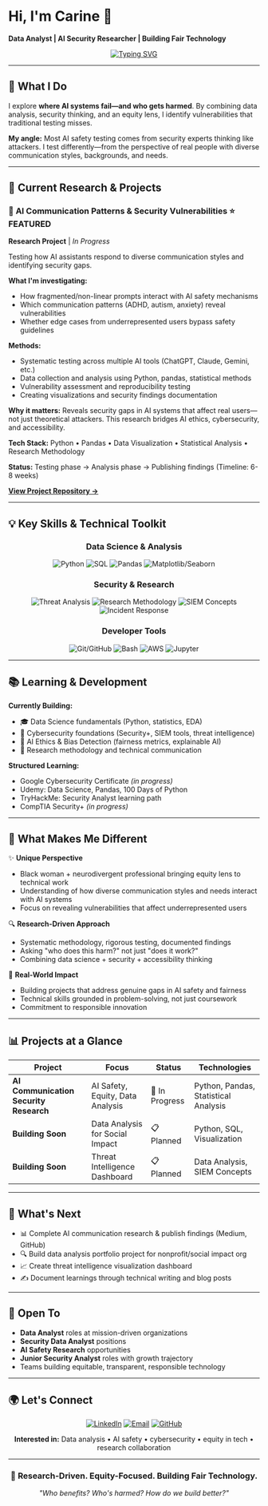 # Hi, I'm Carine 👋
**Data Analyst | AI Security Researcher | Building Fair Technology**

<div align="center">

[![Typing SVG](https://readme-typing-svg.herokuapp.com?font=Fira+Code&pause=1000&color=00D4AA&center=true&vCenter=true&width=500&lines=Data+Science+%26+AI+Security;Equity+in+Tech;Research-Driven+Problem+Solving;Bilingual+(EN%2FJP)+Technical+Communication)](https://git.io/typing-svg)

</div>

---

## 🎯 What I Do

I explore **where AI systems fail—and who gets harmed**. By combining data analysis, security thinking, and an equity lens, I identify vulnerabilities that traditional testing misses.

**My angle:** Most AI safety testing comes from security experts thinking like attackers. I test differently—from the perspective of real people with diverse communication styles, backgrounds, and needs.

---

## 🔬 Current Research & Projects

### 🚨 **AI Communication Patterns & Security Vulnerabilities** ⭐ FEATURED
**Research Project** | *In Progress*

Testing how AI assistants respond to diverse communication styles and identifying security gaps.

**What I'm investigating:**
- How fragmented/non-linear prompts interact with AI safety mechanisms
- Which communication patterns (ADHD, autism, anxiety) reveal vulnerabilities
- Whether edge cases from underrepresented users bypass safety guidelines

**Methods:**
- Systematic testing across multiple AI tools (ChatGPT, Claude, Gemini, etc.)
- Data collection and analysis using Python, pandas, statistical methods
- Vulnerability assessment and reproducibility testing
- Creating visualizations and security findings documentation

**Why it matters:**
Reveals security gaps in AI systems that affect real users—not just theoretical attackers. This research bridges AI ethics, cybersecurity, and accessibility.

**Tech Stack:** Python • Pandas • Data Visualization • Statistical Analysis • Research Methodology

**Status:** Testing phase → Analysis phase → Publishing findings (Timeline: 6-8 weeks)

[**View Project Repository →**](https://github.com/CarineJackson1/AI-Communication-Security-Research)

---

## 💡 Key Skills & Technical Toolkit

<div align="center">

### **Data Science & Analysis**
![Python](https://img.shields.io/badge/Python-Data_Analysis-3776AB?style=for-the-badge&logo=python&logoColor=white)
![SQL](https://img.shields.io/badge/SQL-Query_%26_Analysis-336791?style=for-the-badge&logo=postgresql&logoColor=white)
![Pandas](https://img.shields.io/badge/Pandas-Data_Manipulation-150458?style=for-the-badge&logo=pandas&logoColor=white)
![Matplotlib/Seaborn](https://img.shields.io/badge/Data_Visualization-Matplotlib_Seaborn-11557C?style=for-the-badge)

### **Security & Research**
![Threat Analysis](https://img.shields.io/badge/Threat_Analysis-MITRE_ATT%26CK-FF6B6B?style=for-the-badge)
![Research Methodology](https://img.shields.io/badge/Research_Methodology-Systematic_Testing-4CAF50?style=for-the-badge)
![SIEM Concepts](https://img.shields.io/badge/SIEM_Concepts-Log_Analysis-000000?style=for-the-badge)
![Incident Response](https://img.shields.io/badge/Incident_Response-Fundamentals-FF9800?style=for-the-badge)

### **Developer Tools**
![Git/GitHub](https://img.shields.io/badge/Git-Version_Control-F05032?style=for-the-badge&logo=git&logoColor=white)
![Bash](https://img.shields.io/badge/Bash-Scripting-4EAA25?style=for-the-badge&logo=gnubash&logoColor=white)
![AWS](https://img.shields.io/badge/AWS-Fundamentals-FF9900?style=for-the-badge&logo=amazonaws&logoColor=white)
![Jupyter](https://img.shields.io/badge/Jupyter-Notebooks-F37726?style=for-the-badge&logo=jupyter&logoColor=white)

</div>

---

## 📚 Learning & Development

**Currently Building:**
- 🎓 Data Science fundamentals (Python, statistics, EDA)
- 🔐 Cybersecurity foundations (Security+, SIEM tools, threat intelligence)
- 🤖 AI Ethics & Bias Detection (fairness metrics, explainable AI)
- 🎯 Research methodology and technical communication

**Structured Learning:**
- Google Cybersecurity Certificate *(in progress)*
- Udemy: Data Science, Pandas, 100 Days of Python
- TryHackMe: Security Analyst learning path
- CompTIA Security+ *(in progress)*

---

## 🌟 What Makes Me Different

✨ **Unique Perspective**
- Black woman + neurodivergent professional bringing equity lens to technical work
- Understanding of how diverse communication styles and needs interact with AI systems
- Focus on revealing vulnerabilities that affect underrepresented users

🔍 **Research-Driven Approach**
- Systematic methodology, rigorous testing, documented findings
- Asking "who does this harm?" not just "does it work?"
- Combining data science + security + accessibility thinking

💪 **Real-World Impact**
- Building projects that address genuine gaps in AI safety and fairness
- Technical skills grounded in problem-solving, not just coursework
- Commitment to responsible innovation

---

## 📊 Projects at a Glance

| Project | Focus | Status | Technologies |
|---------|-------|--------|---------------|
| **AI Communication Security Research** | AI Safety, Equity, Data Analysis | 🔄 In Progress | Python, Pandas, Statistical Analysis |
| **Building Soon** | Data Analysis for Social Impact | 📋 Planned | Python, SQL, Visualization |
| **Building Soon** | Threat Intelligence Dashboard | 📋 Planned | Data Analysis, SIEM Concepts |

---

## 🚀 What's Next

- 📊 Complete AI communication research & publish findings (Medium, GitHub)
- 🔍 Build data analysis portfolio project for nonprofit/social impact org
- 📈 Create threat intelligence visualization dashboard
- ✍️ Document learnings through technical writing and blog posts

---

## 💼 Open To

- **Data Analyst** roles at mission-driven organizations
- **Security Data Analyst** positions
- **AI Safety Research** opportunities
- **Junior Security Analyst** roles with growth trajectory
- Teams building equitable, transparent, responsible technology

---

## 🌍 Let's Connect

<div align="center">

[![LinkedIn](https://img.shields.io/badge/💼_LinkedIn-Connect_With_Me-0077B5?style=for-the-badge&logo=linkedin&logoColor=white)](https://www.linkedin.com/in/carinejackson)
[![Email](https://img.shields.io/badge/📧_Email-Get_In_Touch-EA4335?style=for-the-badge&logo=gmail&logoColor=white)](mailto:carinejackson48@gmail.com)
[![GitHub](https://img.shields.io/badge/🔗_GitHub-View_All_Projects-333333?style=for-the-badge&logo=github&logoColor=white)](https://github.com/CarineJackson1)

**Interested in:** Data analysis • AI safety • cybersecurity • equity in tech • research collaboration

</div>

---

<div align="center">

### 🔬 **Research-Driven. Equity-Focused. Building Fair Technology.**

*"Who benefits? Who's harmed? How do we build better?"*

</div>
